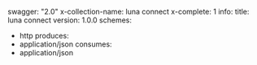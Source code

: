 swagger: "2.0"
x-collection-name: luna connect
x-complete: 1
info:
  title: luna connect
  version: 1.0.0
schemes:
- http
produces:
- application/json
consumes:
- application/json
